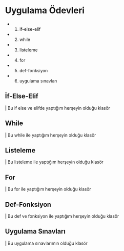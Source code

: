 # Uygulama Ödevleri
- 1. if-else-elif
- 2. while
- 3. listeleme
- 4. for
- 5. def-fonksiyon
- 6. uygulama sınavları  
  
## İf-Else-Elif
  | Bu if else ve elifde yaptığım herşeyin olduğu klasör
  



## While
  | Bu while ile yaptığım herşeyin olduğu klasör



## Listeleme
  | Bu listeleme ile yaptığım herşeyin olduğu klasör



## For
  | Bu for ile yaptığım herşeyin olduğu klasör 



## Def-Fonksiyon
  | Bu def ve fonksiyon ile yaptığım herşeyin olduğu klasör



## Uygulama Sınavları
  | Bu uygulama sınavlarımın olduğu klasör




